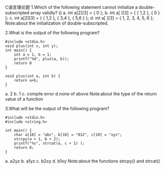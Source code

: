 ﻿
C语言理论题
1.Which of the following statement cannot initialize a double-subscripted array validly? ()
a. int a[2][3] = { 0 };
b. int a[ ][3] = { { 1,2 }, { 0 } };
c. int a[2][3] = { { 1,2 }, { 3,4 }, { 5,6 } };
d. int a[ ][3] = { 1, 2, 3, 4, 5, 6 };
Note:about the initialization of double-subscripted.

2.What is the output of the following program?
    
    #include <stdio.h>
    void plus(int x, int y);
    int main() {
        int a = 1, b = 1;
        printf("%d", plus(a, b));
        return 0
    }
    
    void plus(int a, int b) {
        return a+b;
    }
a.  2
b.  1
c. compile error
d.none of above
Note:about the type of the return value of a function

3.What will be the output of the following program?
    
    #include <stdio.h>
    #include <string.h>
    
    int main() {
        char a[10] = "abc", b[10] = "012", c[10] = "xyz";
        strcpy(a + 1, b + 2);
        printf("%s", strcat(a, c + 1) );
        return 0;
    }
a. a2yz
b. a1yz
c. b2xy
d. b1xy
Note:about the functions strcpy() and strcat()

